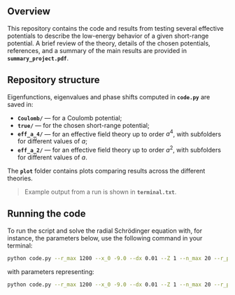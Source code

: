 ## Overview

This repository contains the code and results from testing several effective potentials to describe the low-energy behavior of a given short-range potential. A brief review of the theory, details of the chosen potentials, references, and a summary of the main results are provided in **`summary_project.pdf`**.

## Repository structure

Eigenfunctions, eigenvalues and phase shifts computed in **`code.py`** are saved in:

- **`Coulomb/`** — for a Coulomb potential; 
- **`true/`** — for the chosen short-range potential;  
- **`eff_a_4/`** — for an effective field theory up to order $a^4$, with subfolders for different values of $a$;
- **`eff_a_2/`** — for an effective field theory up to order $a^2$, with subfolders for different values of $a$.

The **`plot`** folder contains plots comparing results across the different theories.

> Example output from a run is shown in **`terminal.txt`**.

## Running the code

To run the script and solve the radial Schrödinger equation with, for instance, the parameters below, use the following command in your terminal:

```bash
python code.py --r_max 1200 --x_0 -9.0 --dx 0.01 --Z 1 --n_max 20 --r_ph 800 --b 1
```
with parameters representing:
```bash
python code.py --r_max 1200 --x_0 -9.0 --dx 0.01 --Z 1 --n_max 20 --r_ph 800 --b 1
```




